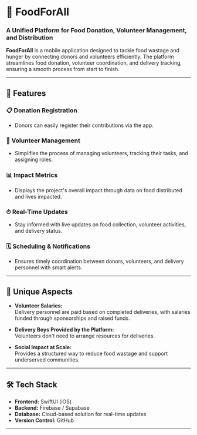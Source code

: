 # 🍴 FoodForAll  

### A Unified Platform for Food Donation, Volunteer Management, and Distribution  

**FoodForAll** is a mobile application designed to tackle food wastage and hunger by connecting donors and volunteers efficiently. The platform streamlines food donation, volunteer coordination, and delivery tracking, ensuring a smooth process from start to finish.  

---

## 🚀 Features  

### 📋 **Donation Registration**  
- Donors can easily register their contributions via the app.  

### 🤝 **Volunteer Management**  
- Simplifies the process of managing volunteers, tracking their tasks, and assigning roles.  

### 📊 **Impact Metrics**  
- Displays the project's overall impact through data on food distributed and lives impacted.  

### ⏱ **Real-Time Updates**  
- Stay informed with live updates on food collection, volunteer activities, and delivery status.  

### 🗓 **Scheduling & Notifications**  
- Ensures timely coordination between donors, volunteers, and delivery personnel with smart alerts.  

---

## 🌟 Unique Aspects  

- **Volunteer Salaries:**  
  Delivery personnel are paid based on completed deliveries, with salaries funded through sponsorships and raised funds.  

- **Delivery Boys Provided by the Platform:**  
  Volunteers don't need to arrange resources for deliveries.  

- **Social Impact at Scale:**  
  Provides a structured way to reduce food wastage and support underserved communities.  

---

## 🛠 Tech Stack  

- **Frontend:** SwiftUI (iOS)  
- **Backend:** Firebase / Supabase  
- **Database:** Cloud-based solution for real-time updates  
- **Version Control:** GitHub  

---
